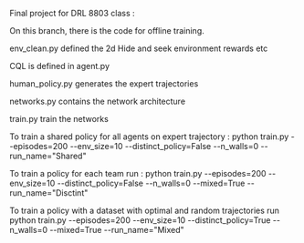 Final project for DRL 8803 class :

On this branch, there is the code for offline training.


env_clean.py defined the 2d Hide and seek environment rewards etc

CQL is defined in agent.py

human_policy.py generates the expert trajectories

networks.py contains the network architecture

train.py train the networks

To train a shared policy for all agents on expert trajectory :
 python train.py --episodes=200 --env_size=10 --distinct_policy=False --n_walls=0 --run_name="Shared"

To train a policy for each team run :
 python train.py --episodes=200 --env_size=10 --distinct_policy=False --n_walls=0 --mixed=True --run_name="Disctint"  

To train a policy with a dataset with optimal and random trajectories run
 python train.py --episodes=200 --env_size=10 --distinct_policy=True --n_walls=0 --mixed=True --run_name="Mixed"  
 
